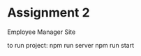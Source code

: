 # Assignment 2

Employee Manager Site

to run project: npm run server
                npm run start


 


 
  